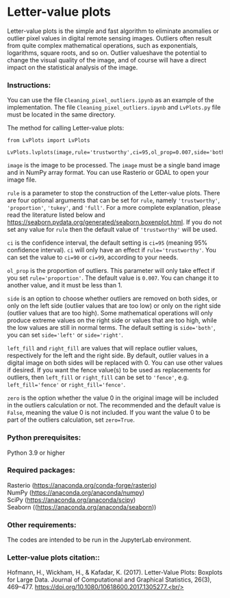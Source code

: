 # Letter-value plots
Letter-value plots is the simple and fast algorithm to eliminate anomalies or outlier pixel values in digital remote sensing images. Outliers often result from quite complex mathematical operations, such as exponentials, logarithms, square roots, and so on. Outlier values ​​have the potential to change the visual quality of the image, and of course will have a direct impact on the statistical analysis of the image.<br/>

### Instructions:

You can use the file ```Cleaning_pixel_outliers.ipynb``` as an example of the implementation. The file ```Cleaning_pixel_outliers.ipynb``` and ```LvPlots.py``` file must be located in the same directory.<br/>

The method for calling Letter-value plots:<br/>
```
from LvPlots import LvPlots

LvPlots.lvplots(image,rule='trustworthy',ci=95,ol_prop=0.007,side='both',left_fill=0,right_fill=0,zero=False)
```

```image``` is the image to be processed. The ```image``` must be a single band image and in NumPy array format. You can use Rasterio or GDAL to open your image file.<br/>

```rule``` is a parameter to stop the construction of the Letter-value plots. There are four optional arguments that can be set for ```rule```, namely ```'trustworthy'```, ```'proportion'```, ```'tukey'```, and ```'full'```. For a more complete explanation, please read the literature listed below and https://seaborn.pydata.org/generated/seaborn.boxenplot.html. If you do not set any value for ```rule``` then the default value of ```'trustworthy'``` will be used.<br/>

```ci``` is the confidence interval, the default setting is ```ci=95``` (meaning 95% confidence interval). ```ci``` will only have an effect if ```rule='trustworthy'```. You can set the value to ```ci=90``` or ```ci=99```, according to your needs.<br/>

```ol_prop``` is the proportion of outliers. This parameter will only take effect if you set ```rule='proportion'```. The default value is ```0.007```. You can change it to another value, and it must be less than 1.<br/>

```side``` is an option to choose whether outliers are removed on both sides, or only on the left side (outlier values ​​​​that are too low) or only on the right side (outlier values ​​​​that are too high). Some mathematical operations will only produce extreme values ​​on the right side or values ​​that are too high, while the low values ​​are still in normal terms. The default setting is ```side='both'```, you can set ```side='left'``` or ```side='right'```.

```left_fill``` and ```right_fill``` are values ​​that will replace outlier values, respectively for the left and the right side. By default, outlier values ​​in a digital image on both sides will be replaced with 0. You can use other values ​​if desired. If you want the fence value(s) to be used as replacements for outliers, then ```left_fill``` or ```right_fill``` can be set to ```'fence'```, e.g. ```left_fill='fence'``` or ```right_fill='fence'```.<br/>

```zero``` is the option whether the value 0 in the original image will be included in the outliers calculation or not. The recommended and the default value is ```False```, meaning the value 0 is not included. If you want the value 0 to be part of the outliers calculation, set ```zero=True```.<br/>

### Python prerequisites:<br/>
Python 3.9 or higher<br/>

### Required packages:<br/>
Rasterio (https://anaconda.org/conda-forge/rasterio)<br/>
NumPy (https://anaconda.org/anaconda/numpy)<br/>
SciPy (https://anaconda.org/anaconda/scipy)<br/>
Seaborn ((https://anaconda.org/anaconda/seaborn))<br/>

### Other requirements:<br/>
The codes are intended to be run in the JupyterLab environment.<br />

### Letter-value plots citation::<br/>
Hofmann, H., Wickham, H., & Kafadar, K. (2017). Letter-Value Plots: Boxplots for Large Data. Journal of Computational and Graphical Statistics, 26(3), 469–477. https://doi.org/10.1080/10618600.2017.1305277.<br/>
